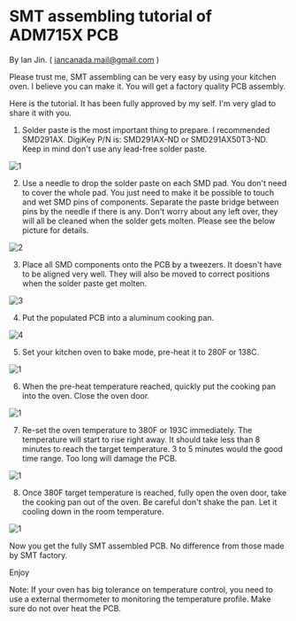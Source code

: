 # SMT assembling tutorial of ADM715X PCB

By Ian Jin.  (  iancanada.mail@gmail.com  )

Please trust me, SMT assembling can be very easy by using your kitchen oven. I believe you can make it. You will get a factory quality PCB assembly.

Here is the tutorial. It has been fully approved by my self. I'm very glad to share it with you.

1. Solder paste is the most important thing to prepare. I recommended SMD291AX. 
   DigiKey P/N is: SMD291AX-ND or SMD291AX50T3-ND. Keep in mind don't use any lead-free solder paste.

![1](https://github.com/iancanada/DocumentDownload/blob/master/PowerSupply/ADM715X/SMDtutorialPictures/SMDtutorial1.jpg)

2. Use a needle to drop the solder paste on each SMD pad. 
You don't need to cover the whole pad. You just need to make it be possible to touch and wet SMD pins of components. Separate the paste bridge between pins  by the needle if there is any. Don't worry about any left over, they will all be cleaned when the solder gets molten.  Please see the below picture for details.

![2](https://github.com/iancanada/DocumentDownload/blob/master/PowerSupply/ADM715X/SMDtutorialPictures/SMDtutorial2.jpg)

3. Place all SMD components onto the PCB by a tweezers. It doesn't have to be aligned very well. They will also be moved to correct positions when the solder paste get molten. 

![3](https://github.com/iancanada/DocumentDownload/blob/master/PowerSupply/ADM715X/SMDtutorialPictures/SMDtutorial3.jpg)

4. Put the populated PCB into a aluminum cooking pan.

![4](https://github.com/iancanada/DocumentDownload/blob/master/PowerSupply/ADM715X/SMDtutorialPictures/SMDtutorial4.jpg)

5. Set your kitchen oven to bake mode, pre-heat it to 280F or 138C. 

![1](https://github.com/iancanada/DocumentDownload/blob/master/PowerSupply/ADM715X/SMDtutorialPictures/SMDtutorial5.jpg)

6. When the pre-heat temperature reached, quickly put the cooking pan into the oven. Close the oven door.

![1](https://github.com/iancanada/DocumentDownload/blob/master/PowerSupply/ADM715X/SMDtutorialPictures/SMDtutorial6.jpg)

7. Re-set the oven temperature to 380F or 193C immediately. The temperature will start to rise right away. It should take less than 8 minutes to reach the target temperature. 3 to 5 minutes would the good time range. Too long will damage the PCB.

![1](https://github.com/iancanada/DocumentDownload/blob/master/PowerSupply/ADM715X/SMDtutorialPictures/SMDtutorial7.jpg)

8. Once 380F target temperature is reached, fully open the oven door, take the cooking pan out of the oven. Be careful don't shake the pan. Let it cooling down in the room temperature.

![1](https://github.com/iancanada/DocumentDownload/blob/master/PowerSupply/ADM715X/SMDtutorialPictures/SMDtutorial8.jpg)

Now you get the fully SMT assembled PCB. No difference from those made by SMT factory.

Enjoy

Note: If your oven has big tolerance on temperature control, you need to use a external thermometer to monitoring the temperature profile. Make sure do not over heat the PCB.

